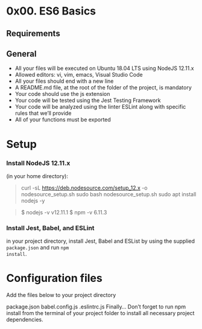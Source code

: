 # 0x00. ES6 Basics

## Requirements

## General

- All your files will be executed on Ubuntu 18.04 LTS using NodeJS 12.11.x
- Allowed editors: vi, vim, emacs, Visual Studio Code
- All your files should end with a new line
- A README.md file, at the root of the folder of the project, is mandatory
- Your code should use the js extension
- Your code will be tested using the Jest Testing Framework
- Your code will be analyzed using the linter ESLint along with specific rules that we’ll provide
- All of your functions must be exported

# Setup

### Install NodeJS 12.11.x
(in your home directory):

> curl -sL https://deb.nodesource.com/setup_12.x -o nodesource_setup.sh
> sudo bash nodesource_setup.sh
> sudo apt install nodejs -y

> $ nodejs -v
> v12.11.1
> $ npm -v
> 6.11.3

### Install Jest, Babel, and ESLint

in your project directory, install Jest, Babel and ESList by using the supplied <code>package.json</code> and run <code>npm install</code>.

# Configuration files

Add the files below to your project directory

package.json
babel.config.js
.eslintrc.js
Finally…
Don’t forget to run npm install from the terminal of your project folder to install all necessary project dependencies.
